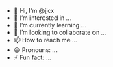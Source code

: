- 👋 Hi, I’m @jjcx
- 👀 I’m interested in ...
- 🌱 I’m currently learning ...
- 💞️ I’m looking to collaborate on ...
- 📫 How to reach me ...
- 😄 Pronouns: ...
- ⚡ Fun fact: ...

<!---
Joshuacobarrubia/Joshuacobarrubia is a ✨ special ✨ repository because its `README.md` (this file) appears on your GitHub profile.
You can click the Preview link to take a look at your changes.
--->
